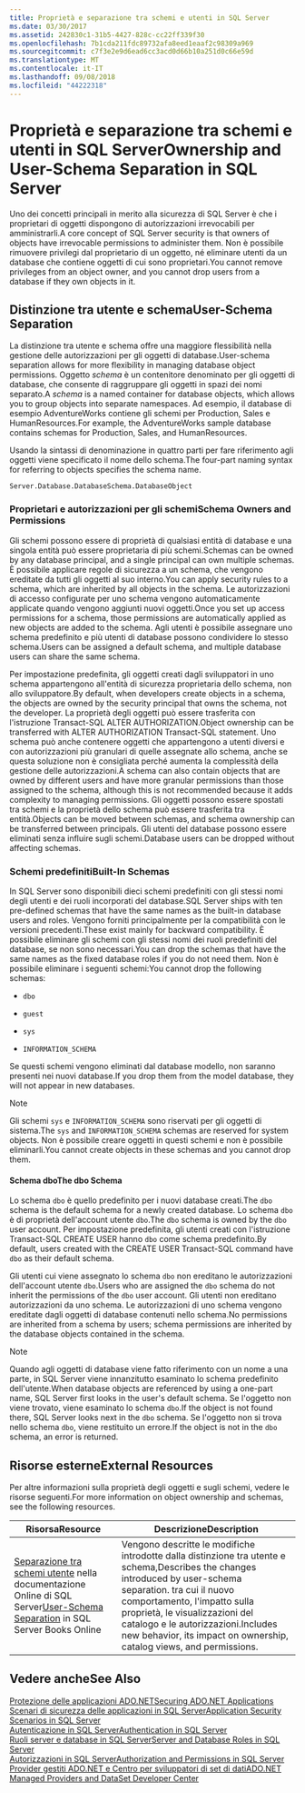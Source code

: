 ```yaml
---
title: Proprietà e separazione tra schemi e utenti in SQL Server
ms.date: 03/30/2017
ms.assetid: 242830c1-31b5-4427-828c-cc22ff339f30
ms.openlocfilehash: 7b1cda211fdc89732afa8eed1eaaf2c98309a969
ms.sourcegitcommit: c7f3e2e9d6ead6cc3acd0d66b10a251d0c66e59d
ms.translationtype: MT
ms.contentlocale: it-IT
ms.lasthandoff: 09/08/2018
ms.locfileid: "44222318"
---
```

# <a name="ownership-and-user-schema-separation-in-sql-server"></a><span data-ttu-id="5fab0-102">Proprietà e separazione tra schemi e utenti in SQL Server</span><span class="sxs-lookup"><span data-stu-id="5fab0-102">Ownership and User-Schema Separation in SQL Server</span></span>
<span data-ttu-id="5fab0-103">Uno dei concetti principali in merito alla sicurezza di SQL Server è che i proprietari di oggetti dispongono di autorizzazioni irrevocabili per amministrarli.</span><span class="sxs-lookup"><span data-stu-id="5fab0-103">A core concept of SQL Server security is that owners of objects have irrevocable permissions to administer them.</span></span> <span data-ttu-id="5fab0-104">Non è possibile rimuovere privilegi dal proprietario di un oggetto, né eliminare utenti da un database che contiene oggetti di cui sono proprietari.</span><span class="sxs-lookup"><span data-stu-id="5fab0-104">You cannot remove privileges from an object owner, and you cannot drop users from a database if they own objects in it.</span></span>  
  
## <a name="user-schema-separation"></a><span data-ttu-id="5fab0-105">Distinzione tra utente e schema</span><span class="sxs-lookup"><span data-stu-id="5fab0-105">User-Schema Separation</span></span>  
 <span data-ttu-id="5fab0-106">La distinzione tra utente e schema offre una maggiore flessibilità nella gestione delle autorizzazioni per gli oggetti di database.</span><span class="sxs-lookup"><span data-stu-id="5fab0-106">User-schema separation allows for more flexibility in managing database object permissions.</span></span> <span data-ttu-id="5fab0-107">Oggetto *schema* è un contenitore denominato per gli oggetti di database, che consente di raggruppare gli oggetti in spazi dei nomi separato.</span><span class="sxs-lookup"><span data-stu-id="5fab0-107">A *schema* is a named container for database objects, which allows you to group objects into separate namespaces.</span></span> <span data-ttu-id="5fab0-108">Ad esempio, il database di esempio AdventureWorks contiene gli schemi per Production, Sales e HumanResources.</span><span class="sxs-lookup"><span data-stu-id="5fab0-108">For example, the AdventureWorks sample database contains schemas for Production, Sales, and HumanResources.</span></span>  
  
 <span data-ttu-id="5fab0-109">Usando la sintassi di denominazione in quattro parti per fare riferimento agli oggetti viene specificato il nome dello schema.</span><span class="sxs-lookup"><span data-stu-id="5fab0-109">The four-part naming syntax for referring to objects specifies the schema name.</span></span>  
  
```  
Server.Database.DatabaseSchema.DatabaseObject  
```  
  
### <a name="schema-owners-and-permissions"></a><span data-ttu-id="5fab0-110">Proprietari e autorizzazioni per gli schemi</span><span class="sxs-lookup"><span data-stu-id="5fab0-110">Schema Owners and Permissions</span></span>  
 <span data-ttu-id="5fab0-111">Gli schemi possono essere di proprietà di qualsiasi entità di database e una singola entità può essere proprietaria di più schemi.</span><span class="sxs-lookup"><span data-stu-id="5fab0-111">Schemas can be owned by any database principal, and a single principal can own multiple schemas.</span></span> <span data-ttu-id="5fab0-112">È possibile applicare regole di sicurezza a un schema, che vengono ereditate da tutti gli oggetti al suo interno.</span><span class="sxs-lookup"><span data-stu-id="5fab0-112">You can apply security rules to a schema, which are inherited by all objects in the schema.</span></span> <span data-ttu-id="5fab0-113">Le autorizzazioni di accesso configurate per uno schema vengono automaticamente applicate quando vengono aggiunti nuovi oggetti.</span><span class="sxs-lookup"><span data-stu-id="5fab0-113">Once you set up access permissions for a schema, those permissions are automatically applied as new objects are added to the schema.</span></span> <span data-ttu-id="5fab0-114">Agli utenti è possibile assegnare uno schema predefinito e più utenti di database possono condividere lo stesso schema.</span><span class="sxs-lookup"><span data-stu-id="5fab0-114">Users can be assigned a default schema, and multiple database users can share the same schema.</span></span>  
  
 <span data-ttu-id="5fab0-115">Per impostazione predefinita, gli oggetti creati dagli sviluppatori in uno schema appartengono all'entità di sicurezza proprietaria dello schema, non allo sviluppatore.</span><span class="sxs-lookup"><span data-stu-id="5fab0-115">By default, when developers create objects in a schema, the objects are owned by the security principal that owns the schema, not the developer.</span></span> <span data-ttu-id="5fab0-116">La proprietà degli oggetti può essere trasferita con l'istruzione Transact-SQL ALTER AUTHORIZATION.</span><span class="sxs-lookup"><span data-stu-id="5fab0-116">Object ownership can be transferred with ALTER AUTHORIZATION Transact-SQL statement.</span></span> <span data-ttu-id="5fab0-117">Uno schema può anche contenere oggetti che appartengono a utenti diversi e con autorizzazioni più granulari di quelle assegnate allo schema, anche se questa soluzione non è consigliata perché aumenta la complessità della gestione delle autorizzazioni.</span><span class="sxs-lookup"><span data-stu-id="5fab0-117">A schema can also contain objects that are owned by different users and have more granular permissions than those assigned to the schema, although this is not recommended because it adds complexity to managing permissions.</span></span> <span data-ttu-id="5fab0-118">Gli oggetti possono essere spostati tra schemi e la proprietà dello schema può essere trasferita tra entità.</span><span class="sxs-lookup"><span data-stu-id="5fab0-118">Objects can be moved between schemas, and schema ownership can be transferred between principals.</span></span> <span data-ttu-id="5fab0-119">Gli utenti del database possono essere eliminati senza influire sugli schemi.</span><span class="sxs-lookup"><span data-stu-id="5fab0-119">Database users can be dropped without affecting schemas.</span></span>  
  
### <a name="built-in-schemas"></a><span data-ttu-id="5fab0-120">Schemi predefiniti</span><span class="sxs-lookup"><span data-stu-id="5fab0-120">Built-In Schemas</span></span>  
 <span data-ttu-id="5fab0-121">In SQL Server sono disponibili dieci schemi predefiniti con gli stessi nomi degli utenti e dei ruoli incorporati del database.</span><span class="sxs-lookup"><span data-stu-id="5fab0-121">SQL Server ships with ten pre-defined schemas that have the same names as the built-in database users and roles.</span></span> <span data-ttu-id="5fab0-122">Vengono forniti principalmente per la compatibilità con le versioni precedenti.</span><span class="sxs-lookup"><span data-stu-id="5fab0-122">These exist mainly for backward compatibility.</span></span> <span data-ttu-id="5fab0-123">È possibile eliminare gli schemi con gli stessi nomi dei ruoli predefiniti del database, se non sono necessari.</span><span class="sxs-lookup"><span data-stu-id="5fab0-123">You can drop the schemas that have the same names as the fixed database roles if you do not need them.</span></span> <span data-ttu-id="5fab0-124">Non è possibile eliminare i seguenti schemi:</span><span class="sxs-lookup"><span data-stu-id="5fab0-124">You cannot drop the following schemas:</span></span>  
  
-   `dbo`  
  
-   `guest`  
  
-   `sys`  
  
-   `INFORMATION_SCHEMA`  
  
 <span data-ttu-id="5fab0-125">Se questi schemi vengono eliminati dal database modello, non saranno presenti nei nuovi database.</span><span class="sxs-lookup"><span data-stu-id="5fab0-125">If you drop them from the model database, they will not appear in new databases.</span></span>  
  
> [!NOTE]
>  <span data-ttu-id="5fab0-126">Gli schemi `sys` e `INFORMATION_SCHEMA` sono riservati per gli oggetti di sistema.</span><span class="sxs-lookup"><span data-stu-id="5fab0-126">The `sys` and `INFORMATION_SCHEMA` schemas are reserved for system objects.</span></span> <span data-ttu-id="5fab0-127">Non è possibile creare oggetti in questi schemi e non è possibile eliminarli.</span><span class="sxs-lookup"><span data-stu-id="5fab0-127">You cannot create objects in these schemas and you cannot drop them.</span></span>  
  
#### <a name="the-dbo-schema"></a><span data-ttu-id="5fab0-128">Schema dbo</span><span class="sxs-lookup"><span data-stu-id="5fab0-128">The dbo Schema</span></span>  
 <span data-ttu-id="5fab0-129">Lo schema `dbo` è quello predefinito per i nuovi database creati.</span><span class="sxs-lookup"><span data-stu-id="5fab0-129">The `dbo` schema is the default schema for a newly created database.</span></span> <span data-ttu-id="5fab0-130">Lo schema `dbo` è di proprietà dell'account utente `dbo`.</span><span class="sxs-lookup"><span data-stu-id="5fab0-130">The `dbo` schema is owned by the `dbo` user account.</span></span> <span data-ttu-id="5fab0-131">Per impostazione predefinita, gli utenti creati con l'istruzione Transact-SQL CREATE USER hanno `dbo` come schema predefinito.</span><span class="sxs-lookup"><span data-stu-id="5fab0-131">By default, users created with the CREATE USER Transact-SQL command have `dbo` as their default schema.</span></span>  
  
 <span data-ttu-id="5fab0-132">Gli utenti cui viene assegnato lo schema `dbo` non ereditano le autorizzazioni dell'account utente `dbo`.</span><span class="sxs-lookup"><span data-stu-id="5fab0-132">Users who are assigned the `dbo` schema do not inherit the permissions of the `dbo` user account.</span></span> <span data-ttu-id="5fab0-133">Gli utenti non ereditano autorizzazioni da uno schema. Le autorizzazioni di uno schema vengono ereditate dagli oggetti di database contenuti nello schema.</span><span class="sxs-lookup"><span data-stu-id="5fab0-133">No permissions are inherited from a schema by users; schema permissions are inherited by the database objects contained in the schema.</span></span>  
  
> [!NOTE]
>  <span data-ttu-id="5fab0-134">Quando agli oggetti di database viene fatto riferimento con un nome a una parte, in SQL Server viene innanzitutto esaminato lo schema predefinito dell'utente.</span><span class="sxs-lookup"><span data-stu-id="5fab0-134">When database objects are referenced by using a one-part name, SQL Server first looks in the user's default schema.</span></span> <span data-ttu-id="5fab0-135">Se l'oggetto non viene trovato, viene esaminato lo schema `dbo`.</span><span class="sxs-lookup"><span data-stu-id="5fab0-135">If the object is not found there, SQL Server looks next in the `dbo` schema.</span></span> <span data-ttu-id="5fab0-136">Se l'oggetto non si trova nello schema `dbo`, viene restituito un errore.</span><span class="sxs-lookup"><span data-stu-id="5fab0-136">If the object is not in the `dbo` schema, an error is returned.</span></span>  
  
## <a name="external-resources"></a><span data-ttu-id="5fab0-137">Risorse esterne</span><span class="sxs-lookup"><span data-stu-id="5fab0-137">External Resources</span></span>  
 <span data-ttu-id="5fab0-138">Per altre informazioni sulla proprietà degli oggetti e sugli schemi, vedere le risorse seguenti.</span><span class="sxs-lookup"><span data-stu-id="5fab0-138">For more information on object ownership and schemas, see the following resources.</span></span>  
  
|<span data-ttu-id="5fab0-139">Risorsa</span><span class="sxs-lookup"><span data-stu-id="5fab0-139">Resource</span></span>|<span data-ttu-id="5fab0-140">Descrizione</span><span class="sxs-lookup"><span data-stu-id="5fab0-140">Description</span></span>|  
|--------------|-----------------|  
|<span data-ttu-id="5fab0-141">[Separazione tra schemi utente](https://msdn.microsoft.com/library/ms190387.aspx) nella documentazione Online di SQL Server</span><span class="sxs-lookup"><span data-stu-id="5fab0-141">[User-Schema Separation](https://msdn.microsoft.com/library/ms190387.aspx) in SQL Server Books Online</span></span>|<span data-ttu-id="5fab0-142">Vengono descritte le modifiche introdotte dalla distinzione tra utente e schema,</span><span class="sxs-lookup"><span data-stu-id="5fab0-142">Describes the changes introduced by user-schema separation.</span></span> <span data-ttu-id="5fab0-143">tra cui il nuovo comportamento, l'impatto sulla proprietà, le visualizzazioni del catalogo e le autorizzazioni.</span><span class="sxs-lookup"><span data-stu-id="5fab0-143">Includes new behavior, its impact on ownership, catalog views, and permissions.</span></span>|  
  
## <a name="see-also"></a><span data-ttu-id="5fab0-144">Vedere anche</span><span class="sxs-lookup"><span data-stu-id="5fab0-144">See Also</span></span>  
 [<span data-ttu-id="5fab0-145">Protezione delle applicazioni ADO.NET</span><span class="sxs-lookup"><span data-stu-id="5fab0-145">Securing ADO.NET Applications</span></span>](../../../../../docs/framework/data/adonet/securing-ado-net-applications.md)  
 [<span data-ttu-id="5fab0-146">Scenari di sicurezza delle applicazioni in SQL Server</span><span class="sxs-lookup"><span data-stu-id="5fab0-146">Application Security Scenarios in SQL Server</span></span>](../../../../../docs/framework/data/adonet/sql/application-security-scenarios-in-sql-server.md)  
 [<span data-ttu-id="5fab0-147">Autenticazione in SQL Server</span><span class="sxs-lookup"><span data-stu-id="5fab0-147">Authentication in SQL Server</span></span>](../../../../../docs/framework/data/adonet/sql/authentication-in-sql-server.md)  
 [<span data-ttu-id="5fab0-148">Ruoli server e database in SQL Server</span><span class="sxs-lookup"><span data-stu-id="5fab0-148">Server and Database Roles in SQL Server</span></span>](../../../../../docs/framework/data/adonet/sql/server-and-database-roles-in-sql-server.md)  
 [<span data-ttu-id="5fab0-149">Autorizzazioni in SQL Server</span><span class="sxs-lookup"><span data-stu-id="5fab0-149">Authorization and Permissions in SQL Server</span></span>](../../../../../docs/framework/data/adonet/sql/authorization-and-permissions-in-sql-server.md)  
 [<span data-ttu-id="5fab0-150">Provider gestiti ADO.NET e Centro per sviluppatori di set di dati</span><span class="sxs-lookup"><span data-stu-id="5fab0-150">ADO.NET Managed Providers and DataSet Developer Center</span></span>](https://go.microsoft.com/fwlink/?LinkId=217917)
